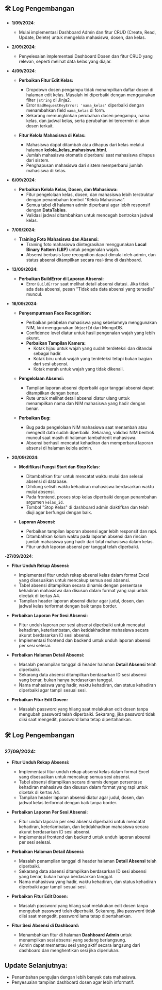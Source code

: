 ## 🛠️ Log Pengembangan

- **1/09/2024**: 
  - Mulai implementasi Dashboard Admin dan fitur CRUD (Create, Read, Update, Delete) untuk mengelola mahasiswa, dosen, dan kelas.
  
- **2/09/2024**: 
  - Penyelesaian implementasi Dashboard Dosen dan fitur CRUD yang relevan, seperti melihat data kelas yang diajar.
  
- **4/09/2024**: 
  - **Perbaikan Fitur Edit Kelas:**
    - Dropdown dosen pengampu tidak menampilkan daftar dosen di halaman edit kelas. Masalah ini diperbaiki dengan menggunakan filter `|string` di Jinja2.
    - Error `BadRequestKeyError: 'nama_kelas'` diperbaiki dengan menambahkan field `nama_kelas` di form.
    - Sekarang memungkinkan perubahan dosen pengampu, nama kelas, dan jadwal kelas, serta perubahan ini tercermin di akun dosen terkait.
  
  - **Fitur Kelola Mahasiswa di Kelas:**
    - Mahasiswa dapat ditambah atau dihapus dari kelas melalui halaman **kelola_kelas_mahasiswa.html**.
    - Jumlah mahasiswa otomatis diperbarui saat mahasiswa dihapus dari sistem.
    - Penghapusan mahasiswa dari sistem memperbarui jumlah mahasiswa di kelas.

- **6/09/2024**:
  - **Perbaikan Kelola Kelas, Dosen, dan Mahasiswa:**
    - Fitur pengelolaan kelas, dosen, dan mahasiswa lebih terstruktur dengan penambahan tombol "Kelola Mahasiswa".
    - Semua tabel di halaman admin diperbarui agar lebih responsif dengan **DataTables**.
    - Validasi jadwal ditambahkan untuk mencegah bentrokan jadwal kelas.

- **7/09/2024**:
  - **Training Foto Mahasiswa dan Absensi:**
    - Training foto mahasiswa diintegrasikan menggunakan **Local Binary Pattern (LBP)** untuk pengenalan wajah.
    - Absensi berbasis face recognition dapat dimulai oleh admin, dan status absensi ditampilkan secara real-time di dashboard.
  
- **13/09/2024**:
  - **Perbaikan BuildError di Laporan Absensi:**
    - Error `BuildError` saat melihat detail absensi diatasi. Jika tidak ada data absensi, pesan "Tidak ada data absensi yang tersedia" muncul.
  
- **16/09/2024**:
  - **Penyempurnaan Face Recognition:**
    - Perbaikan pelabelan mahasiswa yang sebelumnya menggunakan NIM, kini menggunakan `ObjectId` dari MongoDB.
    - Confidence level diatur untuk hasil pengenalan wajah yang lebih akurat.
    - **Perbaikan Tampilan Kamera:**
      - Kotak hijau untuk wajah yang sudah terdeteksi dan ditandai sebagai hadir.
      - Kotak biru untuk wajah yang terdeteksi tetapi bukan bagian dari sesi absensi.
      - Kotak merah untuk wajah yang tidak dikenali.
    
  - **Pengelolaan Absensi:**
    - Tampilan laporan absensi diperbaiki agar tanggal absensi dapat ditampilkan dengan benar.
    - Rute untuk melihat detail absensi diatur ulang untuk menampilkan nama dan NIM mahasiswa yang hadir dengan benar.
    
  - **Perbaikan Bug:**
    - Bug pada pengelolaan NIM mahasiswa saat menambah atau mengedit data sudah diperbaiki. Sekarang, validasi NIM bentrok muncul saat masih di halaman tambah/edit mahasiswa.
    - Absensi berhasil mencatat kehadiran dan memperbarui laporan absensi di halaman kelola admin.

- **20/09/2024**:
  - **Modifikasi Fungsi Start dan Stop Kelas:**
    - Ditambahkan fitur untuk mencatat waktu mulai dan selesai absensi di database.
    - Dihitung selisih waktu kehadiran mahasiswa berdasarkan waktu mulai absensi.
    - Pada frontend, proses stop kelas diperbaiki dengan penambahan argumen `kelas_id`.
    - Tombol "Stop Kelas" di dashboard admin diaktifkan dan telah diuji agar berfungsi dengan baik.
    
  - **Laporan Absensi:**
    - Perbaikan tampilan laporan absensi agar lebih responsif dan rapi.
    - Ditambahkan kolom waktu pada laporan absensi dan rincian jumlah mahasiswa yang hadir dari total mahasiswa dalam kelas.
    - Fitur unduh laporan absensi per tanggal telah diperbaiki.

-**27/09/2024**:

- **Fitur Unduh Rekap Absensi:**
  - Implementasi fitur unduh rekap absensi kelas dalam format Excel yang disesuaikan untuk mencakup semua sesi absensi.
  - Tabel absensi ditampilkan secara dinamis dengan persentase kehadiran mahasiswa dan disusun dalam format yang rapi untuk dicetak di kertas A4.
  - Tampilan header laporan absensi diatur agar judul, dosen, dan jadwal kelas terformat dengan baik tanpa border.

- **Perbaikan Laporan Per Sesi Absensi:**
  - Fitur unduh laporan per sesi absensi diperbaiki untuk mencatat kehadiran, keterlambatan, dan ketidakhadiran mahasiswa secara akurat berdasarkan ID sesi absensi.
  - Implementasi frontend dan backend untuk unduh laporan absensi per sesi selesai.

- **Perbaikan Halaman Detail Absensi:**
  - Masalah penampilan tanggal di header halaman **Detail Absensi** telah diperbaiki.
  - Sekarang data absensi ditampilkan berdasarkan ID sesi absensi yang benar, bukan hanya berdasarkan tanggal.
  - Nama mahasiswa yang hadir, waktu kehadiran, dan status kehadiran diperbaiki agar tampil sesuai sesi.

- **Perbaikan Fitur Edit Dosen:**
  - Masalah password yang hilang saat melakukan edit dosen tanpa mengubah password telah diperbaiki. Sekarang, jika password tidak diisi saat mengedit, password lama tetap dipertahankan.

## 🛠️ Log Pengembangan

### **27/09/2024**:

- **Fitur Unduh Rekap Absensi:**
  - Implementasi fitur unduh rekap absensi kelas dalam format Excel yang disesuaikan untuk mencakup semua sesi absensi.
  - Tabel absensi ditampilkan secara dinamis dengan persentase kehadiran mahasiswa dan disusun dalam format yang rapi untuk dicetak di kertas A4.
  - Tampilan header laporan absensi diatur agar judul, dosen, dan jadwal kelas terformat dengan baik tanpa border.

- **Perbaikan Laporan Per Sesi Absensi:**
  - Fitur unduh laporan per sesi absensi diperbaiki untuk mencatat kehadiran, keterlambatan, dan ketidakhadiran mahasiswa secara akurat berdasarkan ID sesi absensi.
  - Implementasi frontend dan backend untuk unduh laporan absensi per sesi selesai.

- **Perbaikan Halaman Detail Absensi:**
  - Masalah penampilan tanggal di header halaman **Detail Absensi** telah diperbaiki.
  - Sekarang data absensi ditampilkan berdasarkan ID sesi absensi yang benar, bukan hanya berdasarkan tanggal.
  - Nama mahasiswa yang hadir, waktu kehadiran, dan status kehadiran diperbaiki agar tampil sesuai sesi.

- **Perbaikan Fitur Edit Dosen:**
  - Masalah password yang hilang saat melakukan edit dosen tanpa mengubah password telah diperbaiki. Sekarang, jika password tidak diisi saat mengedit, password lama tetap dipertahankan.

- **Fitur Sesi Absensi di Dashboard:**
  - Menambahkan fitur di halaman **Dashboard Admin** untuk menampilkan sesi absensi yang sedang berlangsung.
  - Admin dapat memantau sesi yang aktif secara langsung dari dashboard dan menghentikan sesi jika diperlukan.

## Update Selanjutnya:
- Penambahan pengujian dengan lebih banyak data mahasiswa.
- Penyesuaian tampilan dashboard dosen agar lebih informatif.